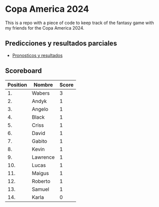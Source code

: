 # Copa America 2024

This is a repo with a piece of code to keep track of the fantasy game with my friends for the Copa America 2024.

## Predicciones y resultados parciales
- [Pronosticos y resultados](https://github.com/dasoto/polla/blob/main/master_plan.csv)
## Scoreboard

| Position | Nombre | Score |
| -------- | ------ | ----- |
|1. | Wabers | 3 |
|2. | Andyk | 1 |
|3. | Angelo | 1 |
|4. | Black | 1 |
|5. | Criss | 1 |
|6. | David | 1 |
|7. | Gabito | 1 |
|8. | Kevin | 1 |
|9. | Lawrence | 1 |
|10. | Lucas | 1 |
|11. | Maigus | 1 |
|12. | Roberto | 1 |
|13. | Samuel | 1 |
|14. | Karla | 0 |
